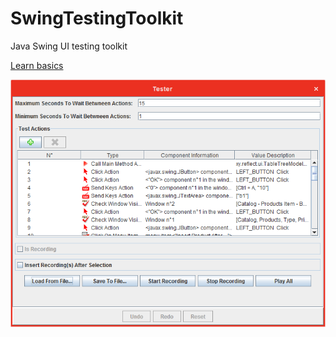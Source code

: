 # SwingTestingToolkit
Java Swing UI testing toolkit

[Learn basics](swing-testing-toolkit/src/unpackaged/BasicsExample.java )

![screenshot link broken!](swing-testing-toolkit/misc/screenshot.png?raw=true "Title")

